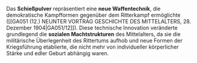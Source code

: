 
Das **Schießpulver** repräsentiert eine **neue Waffentechnik**, die demokratische Kampfformen gegenüber dem Ritterkampf ermöglichte ([[GA051 (12.) NEUNTER VORTRAG GESCHICHTE DES MITTELALTERS, 28. Dezember 1904|GA051/12]]). Diese technische Innovation veränderte grundlegend die **sozialen Machtstrukturen** des Mittelalters, da sie die militärische Überlegenheit des Rittertums aufhob und neue Formen der Kriegsführung etablierte, die nicht mehr von individueller körperlicher Stärke und edler Geburt abhängig waren.
